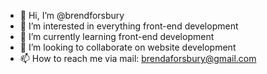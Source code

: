 - 👋 Hi, I’m @brendforsbury
- 👀 I’m interested in everything front-end development
- 🌱 I’m currently learning front-end development
- 💞️ I’m looking to collaborate on website development
- 📫 How to reach me via mail: brendaforsbury@gmail.com

<!---
brendforsbury/brendforsbury is a ✨ special ✨ repository because its `README.md` (this file) appears on your GitHub profile.
You can click the Preview link to take a look at your changes.
--->
